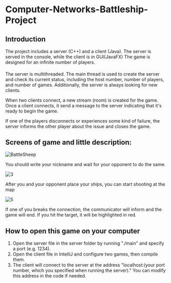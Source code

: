 # Computer-Networks-Battleship-Project
## Introduction
The project includes a server (C++) and a client (Java). The server is served in the console, while the client is in GUI(JavaFX)
The game is designed for an infinite number of players.
####
The server is multithreaded. The main thread is used to create the server and check its current status, including the host number, number of players, and number of games. Additionally, the server is always looking for new clients.

When two clients connect, a new stream (room) is created for the game. Once a client connects, it send a message to the server indicating that it's ready to begin the game.

If one of the players disconnects or experiences some kind of failure, the server informs the other player about the issue and closes the game.

## Screens of game and little description:

![BattleSheep](https://user-images.githubusercontent.com/72620745/224512936-6fdca864-ac61-4868-a075-8ccc58e0618a.png)

You should write your nickname and wait for your opponent to do the same.

![3](https://user-images.githubusercontent.com/72620745/224513007-973ddcda-6194-41de-ab0a-0eb1241e494e.png)

After you and your opponent place your ships, you can start shooting at the map

![5](https://user-images.githubusercontent.com/72620745/224513057-bb84eb30-6eee-45f8-8c36-3f06bfe1ce5b.png)

If one of you breaks the connection, the communicator will inform and the game will end.
If you hit the target, it will be highlighted in red.

## How to open this game on your computer

1. Open the server file in the server folder by running "./main" and specify a port (e.g. 1234).
2. Open the client file in IntelliJ and configure two games, then compile them.
3. The client will connect to the server at the address "localhost:(your port number, which you specified when running the server)." You can modify this address in the code if needed.
